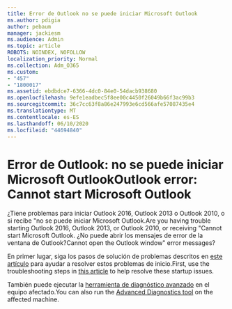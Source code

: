 ```yaml
---
title: Error de Outlook no se puede iniciar Microsoft Outlook
ms.author: pdigia
author: pebaum
manager: jackiesm
ms.audience: Admin
ms.topic: article
ROBOTS: NOINDEX, NOFOLLOW
localization_priority: Normal
ms.collection: Adm_O365
ms.custom:
- "457"
- "1800017"
ms.assetid: ebdbdce7-6366-4dc0-84e0-54dacb938680
ms.openlocfilehash: 9efe1eadbec5f8ee00c4450f26049b66f3ac99b3
ms.sourcegitcommit: 36c7cc63f8a86e247993e6cd566afe57087435e4
ms.translationtype: MT
ms.contentlocale: es-ES
ms.lasthandoff: 06/10/2020
ms.locfileid: "44694840"
---
```

# <a name="outlook-error-cannot-start-microsoft-outlook"></a><span data-ttu-id="05bf8-102">Error de Outlook: no se puede iniciar Microsoft Outlook</span><span class="sxs-lookup"><span data-stu-id="05bf8-102">Outlook error: Cannot start Microsoft Outlook</span></span>

<span data-ttu-id="05bf8-103">¿Tiene problemas para iniciar Outlook 2016, Outlook 2013 o Outlook 2010, o si recibe "no se puede iniciar Microsoft Outlook.</span><span class="sxs-lookup"><span data-stu-id="05bf8-103">Are you having trouble starting Outlook 2016, Outlook 2013, or Outlook 2010, or receiving "Cannot start Microsoft Outlook.</span></span> <span data-ttu-id="05bf8-104">¿No puede abrir los mensajes de error de la ventana de Outlook?</span><span class="sxs-lookup"><span data-stu-id="05bf8-104">Cannot open the Outlook window" error messages?</span></span>
  
<span data-ttu-id="05bf8-105">En primer lugar, siga los pasos de solución de problemas descritos en [este artículo](https://support.office.com/article/I-can-t-start-Microsoft-Outlook-2016-2013-or-2010-or-receive-the-error-Cannot-start-Microsoft-Office-Outlook-Cannot-open-the-Outlook-Window-d1f69da6-b333-4650-97bf-4d77bd7abb85) para ayudar a resolver estos problemas de inicio.</span><span class="sxs-lookup"><span data-stu-id="05bf8-105">First, use the troubleshooting steps in [this article](https://support.office.com/article/I-can-t-start-Microsoft-Outlook-2016-2013-or-2010-or-receive-the-error-Cannot-start-Microsoft-Office-Outlook-Cannot-open-the-Outlook-Window-d1f69da6-b333-4650-97bf-4d77bd7abb85) to help resolve these startup issues.</span></span> 
  
<span data-ttu-id="05bf8-106">También puede ejecutar la [herramienta de diagnóstico avanzado](https://aka.ms/SaRA-OutlookAdvDiagnostics) en el equipo afectado.</span><span class="sxs-lookup"><span data-stu-id="05bf8-106">You can also run the [Advanced Diagnostics tool](https://aka.ms/SaRA-OutlookAdvDiagnostics) on the affected machine.</span></span>